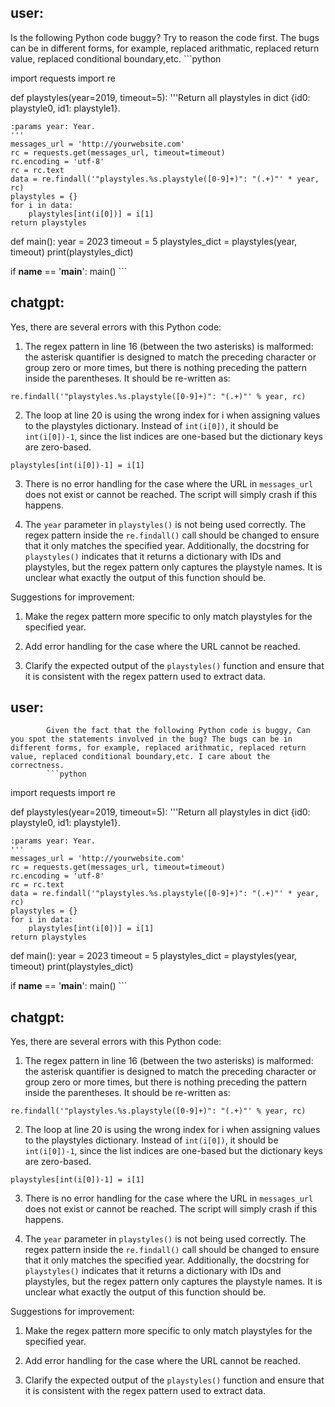 

## user: 

Is the following Python code buggy? Try to reason the code first. The bugs can be in different forms, for example, replaced arithmatic, replaced return value, replaced conditional boundary,etc.
            ```python
            














import requests
import re

def playstyles(year=2019, timeout=5):
    '''Return all playstyles in dict {id0: playstyle0, id1: playstyle1}.

    :params year: Year.
    '''
    messages_url = 'http://yourwebsite.com'
    rc = requests.get(messages_url, timeout=timeout)
    rc.encoding = 'utf-8'
    rc = rc.text
    data = re.findall('"playstyles.%s.playstyle([0-9]+)": "(.+)"' * year, rc)
    playstyles = {}
    for i in data:
        playstyles[int(i[0])] = i[1]
    return playstyles

def main():
    year = 2023
    timeout = 5
    playstyles_dict = playstyles(year, timeout)
    print(playstyles_dict)

if __name__ == '__main__':
    main()
            ```
            

## chatgpt: 

Yes, there are several errors with this Python code:

1. The regex pattern in line 16 (between the two asterisks) is malformed: the asterisk quantifier is designed to match the preceding character or group zero or more times, but there is nothing preceding the pattern inside the parentheses. It should be re-written as: 

```
re.findall('"playstyles.%s.playstyle([0-9]+)": "(.+)"' % year, rc)
```

2. The loop at line 20 is using the wrong index for i when assigning values to the playstyles dictionary. Instead of `int(i[0])`, it should be `int(i[0])-1`, since the list indices are one-based but the dictionary keys are zero-based.

```
playstyles[int(i[0])-1] = i[1]
```

3. There is no error handling for the case where the URL in `messages_url` does not exist or cannot be reached. The script will simply crash if this happens.

4. The `year` parameter in `playstyles()` is not being used correctly. The regex pattern inside the `re.findall()` call should be changed to ensure that it only matches the specified year. Additionally, the docstring for `playstyles()` indicates that it returns a dictionary with IDs and playstyles, but the regex pattern only captures the playstyle names. It is unclear what exactly the output of this function should be.

Suggestions for improvement:

1. Make the regex pattern more specific to only match playstyles for the specified year.

2. Add error handling for the case where the URL cannot be reached.

3. Clarify the expected output of the `playstyles()` function and ensure that it is consistent with the regex pattern used to extract data.

## user: 


            Given the fact that the following Python code is buggy, Can you spot the statements involved in the bug? The bugs can be in different forms, for example, replaced arithmatic, replaced return value, replaced conditional boundary,etc. I care about the correctness.
            ```python
            














import requests
import re

def playstyles(year=2019, timeout=5):
    '''Return all playstyles in dict {id0: playstyle0, id1: playstyle1}.

    :params year: Year.
    '''
    messages_url = 'http://yourwebsite.com'
    rc = requests.get(messages_url, timeout=timeout)
    rc.encoding = 'utf-8'
    rc = rc.text
    data = re.findall('"playstyles.%s.playstyle([0-9]+)": "(.+)"' * year, rc)
    playstyles = {}
    for i in data:
        playstyles[int(i[0])] = i[1]
    return playstyles

def main():
    year = 2023
    timeout = 5
    playstyles_dict = playstyles(year, timeout)
    print(playstyles_dict)

if __name__ == '__main__':
    main()
            ```
            

## chatgpt: 

Yes, there are several errors with this Python code:

1. The regex pattern in line 16 (between the two asterisks) is malformed: the asterisk quantifier is designed to match the preceding character or group zero or more times, but there is nothing preceding the pattern inside the parentheses. It should be re-written as:

```
re.findall('"playstyles.%s.playstyle([0-9]+)": "(.+)"' % year, rc)
```

2. The loop at line 20 is using the wrong index for i when assigning values to the playstyles dictionary. Instead of `int(i[0])`, it should be `int(i[0])-1`, since the list indices are one-based but the dictionary keys are zero-based.

```
playstyles[int(i[0])-1] = i[1]
```

3. There is no error handling for the case where the URL in `messages_url` does not exist or cannot be reached. The script will simply crash if this happens.

4. The `year` parameter in `playstyles()` is not being used correctly. The regex pattern inside the `re.findall()` call should be changed to ensure that it only matches the specified year. Additionally, the docstring for `playstyles()` indicates that it returns a dictionary with IDs and playstyles, but the regex pattern only captures the playstyle names. It is unclear what exactly the output of this function should be.

Suggestions for improvement:

1. Make the regex pattern more specific to only match playstyles for the specified year.

2. Add error handling for the case where the URL cannot be reached.

3. Clarify the expected output of the `playstyles()` function and ensure that it is consistent with the regex pattern used to extract data.